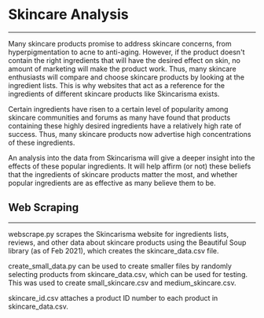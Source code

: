 # Skincare Analysis

---
Many skincare products promise to address skincare concerns, from 
hyperpigmentation to acne to anti-aging. However, if the product doesn't 
contain the right ingredients that will have the desired effect on skin, no 
amount of marketing will make the product work. Thus, many skincare 
enthusiasts will compare and choose skincare products by looking at the 
ingredient lists. This is why websites that act as a reference for the 
ingredients of different skincare products like Skincarisma exists.

Certain ingredients have risen to a certain level of popularity among skincare 
communities and forums as many have found that products containing these highly 
desired ingredients have a relatively high rate of success. Thus, many skincare 
products now advertise high concentrations of these ingredients.

An analysis into the data from Skincarisma will give a deeper insight into the 
effects of these popular ingredients. It will help affirm (or not) these beliefs 
that the ingredients of skincare products matter the most, and whether popular 
ingredients are as effective as many believe them to be.

## Web Scraping

---
webscrape.py scrapes the Skincarisma website for ingredients lists, reviews, and 
other data about skincare products using the Beautiful Soup library (as of Feb 
2021), which creates the skincare_data.csv file.

create_small_data.py can be used to create smaller files by randomly selecting 
products from skincare_data.csv, which can be used for testing. This was used 
to create small_skincare.csv and medium_skincare.csv.

skincare_id.csv attaches a product ID number to each product in skincare_data.csv.

